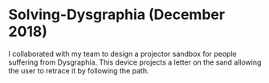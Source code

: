# Solving-Dysgraphia (December 2018)

I collaborated with my team to design a projector sandbox for people suffering from Dysgraphia. 
This device projects a letter on the sand allowing the user to retrace it by following the path.
